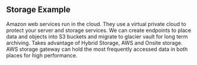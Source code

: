 ## Storage Example
Amazon web services run in the cloud. They use a virtual private cloud to protect your server and storage services. We can create endpoints to place data and objects into S3 buckets and migrate to glacier vault for long term archiving. Takes advantage of Hybrid Storage, AWS and Onsite storage. AWS storage gateway can hold the most frequently accessed data in both places for high performance. 

##